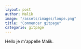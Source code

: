 ```yaml
---
layout: post
author: Malik
image: "/assets/images/loupe.png"
title: "Commencer gitpage"
categorie: gitpage
---
```



<p> Hello je m'appelle Malik. </p>